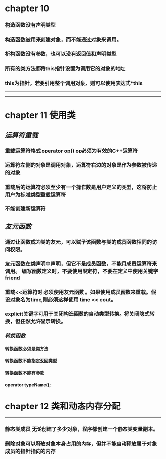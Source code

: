 # chapter 10
### 构造函数没有声明类型
### 构造函数被用来创建对象，而不能通过对象来调用。
###  析构函数没有参数，也可以没有返回值和声明类型

### 所有的类方法都将this指针设置为调用它的对象的地址
### this为指针，若要引用整个调用对象，则可以使用表达式*this

---
---
# chapter 11 使用类
## *运算符重载*
### 重载运算符格式 operator op()  op必须为有效的C++运算符

### 运算符左侧的对象是调用对象，运算符右边的对象是作为参数被传递的对象
### 重载后的运算符必须至少有一个操作数是用户定义的类型，这将防止用户为标准类型重载运算符
### 不能创建新运算符

## *友元函数*

### 通过让函数成为类的友元，可以赋予该函数与类的成员函数相同的访问权限。

### 友元函数在类声明中声明，但它不是成员函数，不能用成员运算符来调用。 编写函数定义时，不要使用限定符，不要在定义中使用关键字friend

### 重载<<运算符时  必须使用友元函数 。如果使用成员函数来重载。假设对象名为time,则必须这样使用 time << cout。

### explicit关键字可用于关闭构造函数的自动类型转换。将关闭隐式转换，但任然允许显示转换。


### *转换函数* 
#### 转换函数必须是类方法
#### 转换函数不能指定返回类型
#### 转换函数不能有参数
#### operator typeName();

# chapter 12 类和动态内存分配
---
 ### 静态类成员 无论创建了多少对象，程序都创建一个静态类变量副本。
### 删除对象可以释放对象本身占用的内存，但并不能自动释放属于对象成员的指针指向的内存

